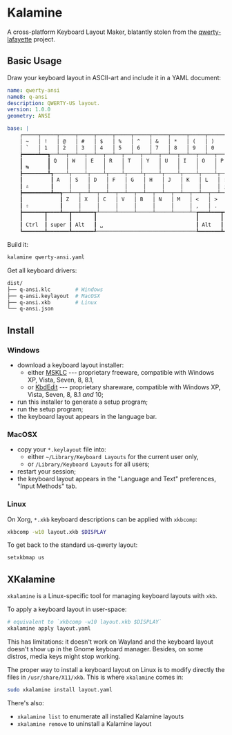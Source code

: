 # Kalamine

A cross-platform Keyboard Layout Maker, blatantly stolen from the
[qwerty-lafayette](https://qwerty-lafayette.org) project.

## Basic Usage

Draw your keyboard layout in ASCII-art and include it in a YAML
document:

``` yaml
name: qwerty-ansi
name8: q-ansi
description: QWERTY-US layout.
version: 1.0.0
geometry: ANSI

base: |
    ┌─────┬─────┬─────┬─────┬─────┬─────┬─────┬─────┬─────┬─────┬─────┬─────┬─────┲━━━━━━━━━━┓
    │ ~   │ !   │ @   │ #   │ $   │ %   │ ^   │ &   │ *   │ (   │ )   │ _   │ +   ┃          ┃
    │ `   │ 1   │ 2   │ 3   │ 4   │ 5   │ 6   │ 7   │ 8   │ 9   │ 0   │ -   │ =   ┃ ⌫        ┃
    ┢━━━━━┷━━┱──┴──┬──┴──┬──┴──┬──┴──┬──┴──┬──┴──┬──┴──┬──┴──┬──┴──┬──┴──┬──┴──┬──┺━━┯━━━━━━━┩
    ┃        ┃ Q   │ W   │ E   │ R   │ T   │ Y   │ U   │ I   │ O   │ P   │ {   │ }   │ |     │
    ┃ ↹      ┃     │     │     │     │     │     │     │     │     │     │ [   │ ]   │ \     │
    ┣━━━━━━━━┻┱────┴┬────┴┬────┴┬────┴┬────┴┬────┴┬────┴┬────┴┬────┴┬────┴┬────┴┲━━━━┷━━━━━━━┪
    ┃         ┃ A   │ S   │ D   │ F   │ G   │ H   │ J   │ K   │ L   │ :   │ "   ┃            ┃
    ┃ ⇬       ┃     │     │     │     │     │     │     │     │     │ ;   │ '   ┃ ⏎          ┃
    ┣━━━━━━━━━┻━━┱──┴──┬──┴──┬──┴──┬──┴──┬──┴──┬──┴──┬──┴──┬──┴──┬──┴──┬──┴──┲━━┻━━━━━━━━━━━━┫
    ┃            ┃ Z   │ X   │ C   │ V   │ B   │ N   │ M   │ <   │ >   │ ?   ┃               ┃
    ┃ ⇧          ┃     │     │     │     │     │     │     │ ,   │ .   │ /   ┃ ⇧             ┃
    ┣━━━━━━━┳━━━━┻━━┳━━┷━━━━┱┴─────┴─────┴─────┴─────┴─────┴─┲━━━┷━━━┳━┷━━━━━╋━━━━━━━┳━━━━━━━┫
    ┃       ┃       ┃       ┃                                ┃       ┃       ┃       ┃       ┃
    ┃ Ctrl  ┃ super ┃ Alt   ┃ ␣                              ┃ Alt   ┃ super ┃ menu  ┃ Ctrl  ┃
    ┗━━━━━━━┻━━━━━━━┻━━━━━━━┹────────────────────────────────┺━━━━━━━┻━━━━━━━┻━━━━━━━┻━━━━━━━┛
```

Build it:

``` bash
kalamine qwerty-ansi.yaml
```

Get all keyboard drivers:

``` bash
dist/
├── q-ansi.klc        # Windows
├── q-ansi.keylayout  # MacOSX
├── q-ansi.xkb        # Linux
└── q-ansi.json
```

## Install

### Windows

-   download a keyboard layout installer:
    -   either
        [MSKLC](https://www.microsoft.com/en-us/download/details.aspx?id=22339)
        --- proprietary freeware, compatible with Windows XP, Vista,
        Seven, 8, 8.1,
    -   or [KbdEdit](http://www.kbdedit.com/) --- proprietary shareware,
        compatible with Windows XP, Vista, Seven, 8, 8.1 *and* 10;
-   run this installer to generate a setup program;
-   run the setup program;
-   the keyboard layout appears in the language bar.

### MacOSX

-   copy your `*.keylayout` file into:
    -   either `~/Library/Keyboard Layouts` for the current user only,
    -   or `/Library/Keyboard Layouts` for all users;
-   restart your session;
-   the keyboard layout appears in the "Language and Text" preferences,
    "Input Methods" tab.

### Linux

On Xorg, `*.xkb` keyboard descriptions can be applied with `xkbcomp`:

``` bash
xkbcomp -w10 layout.xkb $DISPLAY
```

To get back to the standard us-qwerty layout:

``` bash
setxkbmap us
```

## XKalamine

`xkalamine` is a Linux-specific tool for managing keyboard layouts with
`xkb`.

To apply a keyboard layout in user-space:

``` bash
# equivalent to `xkbcomp -w10 layout.xkb $DISPLAY`
xkalamine apply layout.yaml
```

This has limitations: it doesn't work on Wayland and the keyboard layout
doesn't show up in the Gnome keyboard manager. Besides, on some distros,
media keys might stop working.

The proper way to install a keyboard layout on Linux is to modify
directly the files in `/usr/share/X11/xkb`. This is where `xkalamine`
comes in:

``` bash
sudo xkalamine install layout.yaml
```

There's also:

-   `xkalamine list` to enumerate all installed Kalamine layouts
-   `xkalamine remove` to uninstall a Kalamine layout
